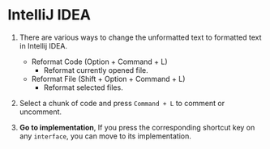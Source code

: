 # IntelliJ IDEA

1. There are various ways to change the unformatted text to formatted text in Intellij IDEA.
    - Reformat Code (Option + Command + L)
        - Reformat currently opened file.
    - Reformat File (Shift + Option + Command + L)
        - Reformat selected files.

2. Select a chunk of code and press `Command + L` to comment or uncomment.
3. **Go to implementation**, If you press the corresponding shortcut key on any `interface`, you can move to its
   implementation.